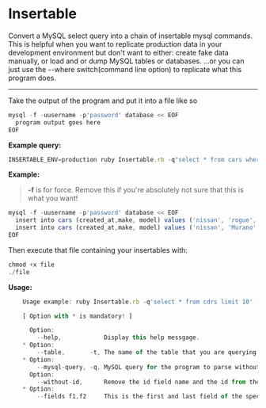 # Insertable
Convert a MySQL select query into a chain of insertable mysql commands. This is helpful when you want to replicate production data in your development environment but don't want to either: create fake data manually, or load and or dump MySQL tables or databases. ...or you can just use the --where switch(command line option) to replicate what this program does.

---

Take the output of the program and put it into a file like so

```javascript
mysql -f -uusername -p'password' database << EOF
  program output goes here
EOF
```

**Example query:**
```javascript
INSERTABLE_ENV=production ruby Insertable.rb -q"select * from cars where created_at > '2021-04-06 00:00:00' and created_at < '2021-04-06 23:59:59' and make = 'nissan' order by id desc limit 2" -tcars --fields id,model --without-id
```

**Example:**
> **-f** is for force. Remove this if you're absolutely not sure that this is what you want!
```javascript
mysql -f -uusername -p'password' database << EOF
  insert into cars (created_at,make, model) values ('nissan', 'rogue', '2021-04-06 11:46:28');
  insert into cars (created_at,make, model) values ('nissan', 'Murano', '2021-04-06 11:54:12');
EOF
```

Then execute that file containing your insertables with:
```javascript
chmod +x file
./file
```

**Usage:**
```javascript
    Usage example: ruby Insertable.rb -q'select * from cdrs limit 10' -tcars --fields make, model --without-id

    [ Option with * is mandatory! ]

      Option:
        --help,            Display this help messgage.
    * Option:
        --table,       -t, The name of the table that you are querying.
    * Option:
        --mysql-query, -q, MySQL query for the program to parse without ; or G terminator.
      Option:
        --without-id,      Remove the id field name and the id from the printed insertable.
    * Option:
        --fields f1,f2     This is the first and last field of the specified table that you are querying.     
```

